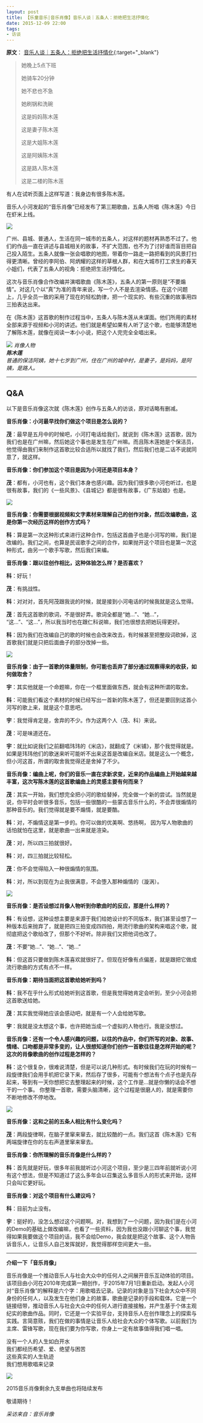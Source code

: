 ```yaml
---
layout: post
title: 【乐童音乐|音乐肖像】音乐人谈｜五条人：拒绝把生活抒情化
date: 2015-12-09 22:00
tags:
- 访谈
---
```

**原文**：
[音乐人谈｜五条人：拒绝把生活抒情化](https://mp.weixin.qq.com/s/Efn7fWVnG-aiUuZeB_XcTg){:target="_blank"}

> 她晚上5点下班
>
> 她骑车20分钟
>
> 她不悲也不急
>
> 她刷锅和洗碗
>
> 这是妈妈陈木莲
>
> 这是妻子陈木莲
>
> 这是大姐陈木莲
>
> 这是阿姨陈木莲
>
> 这是路人陈木莲
>
> 这是二楼的陈木莲

有人在试听页面上这样写道：我身边有很多陈木莲。

音乐人小河发起的“音乐肖像”已经发布了第三期歌曲，五条人所唱《陈木莲》今日在虾米上线。

![](http://mmbiz.qpic.cn/mmbiz/HtUUYxQgkynwt0OFEyZn5yj1ia2bA1PHwaU4Y6PTmicNS5AnvlKggyL0xJH2wFU9suGkMdTM0MAypzP1EOLGcCPQ/640?wx_fmt=jpeg&tp=webp&wxfrom=5&wx_lazy=1&wx_co=1)

广州、县城、普通人，生活在同一城市的五条人，对这样的题材再熟悉不过了。他们的作品一直在讲述与县城相关的故事，不扩大范围，也不为了讨好谁而盲目把自己投入陌生。五条人就像一张会唱歌的地图，带着你一路走一路把看到的风景打扫得更清晰。曾经的李阿伯、阿炳耀的这样的草根人群，和在大城市打工求生的春天小姐们，代表了五条人的视角：拒绝把生活抒情化。

这次与音乐肖像合作改编并演唱歌曲《陈木莲》，五条人的第一原则是“不要煽情”。对这几个以“真”为准的青年来说，写一个人不是去渲染情感。在这个问题上，几乎全员一致的采用了现在的轻松韵律，把一个现实的、有些沉重的故事用四三拍表达出来。

在《陈木莲》这首歌的制作过程当中，五条人与陈木莲从未谋面。他们所用的素材全部来源于视频和小河的讲述。他们就是希望如果有人听了这个歌，也能够清楚地了解陈木莲，就像在阅读一本小小说，把这个人完完全全唱出来。

![](http://mmbiz.qpic.cn/mmbiz/HtUUYxQgkynwt0OFEyZn5yj1ia2bA1PHw9Iggpmx8xCEmFgAMvCmdMfsf45gb8R3xT4Ycbn9X9gpLjnE146F05g/640?wx_fmt=jpeg&tp=webp&wxfrom=5&wx_lazy=1&wx_co=1)
*肖像人物  
**陈木莲**  
普通的保洁阿姨，她十七岁到广州，住在广州的城中村，是妻子，是妈妈，是阿姨，是路人。*

<hr class="stylis">

## Q&A

以下是音乐肖像这次就《陈木莲》创作与五条人的访谈，原对话略有删减。

**音乐肖像：小河最早找你们做这个项目是怎么说的？**

**茂**：最早是五月中的时候吧，小河打电话给我们，就说到《陈木莲》这首歌，因为我们也是在广州嘛，然后她这个事也是发生在广州嘛。而且陈木莲她是个保洁员，他觉得由我们来制作这首歌比较合适所以就找了我们，然后我们也是二话不说就同意了，就这样。

**音乐肖像：你们参加这个项目是因为小河还是项目本身？**

**茂**：都有，小河也有，这个我们本身也感兴趣。因为我们很多歌小河也听过，也是很有故事，我们的《一些风景》、《县城记》都是很有故事，《广东姑娘》也是。

![](http://mmbiz.qpic.cn/mmbiz/HtUUYxQgkynwt0OFEyZn5yj1ia2bA1PHwyfaiaYAlmsxTvKkaDCU3DTMEMwY3OxKdPrniaJeicxAHnRJjFOZxrYang/640?wx_fmt=jpeg&tp=webp&wxfrom=5&wx_lazy=1&wx_co=1)

**音乐肖像：你需要根据视频和文字素材来理解自己的创作对象，然后改编歌曲，这是你第一次经历这样的创作方式吗？**

**科**：算是第一次这种形式来进行这种合作，包括这首曲子也是小河写的嘛，我们是改编的。我们之间，也算是民谣歌手之间的合作，如果抛开这个项目也是第一次这种形式，由另一个歌手写歌，然后我们来编。

**音乐肖像：跟以往创作相比，这种体验怎么样？是否喜欢？**

**科**：好玩！

**茂**：有挑战性。

**科**：对对对，首先阿茂跟我说的时候，就是接到小河电话的时候我就是这么觉得。

**茂**：首先这首歌的歌词，不是很好弄。歌词全都是“她...”、“她...”， “这...”、“这...”，所以我当时也在跟仁科说嘛，我们也很想去把她玩得更好。

**科**：因为我们在改编自己的歌的时候也会改来改去，有时候甚至把整段词砍掉，这首歌我们就是只把后面曲子的部分改掉一些。

![](http://mmbiz.qpic.cn/mmbiz/HtUUYxQgkynwt0OFEyZn5yj1ia2bA1PHwrr3DtaqdDibFbxBcpl8jZrh16ZxdibU2NcbfESmboGkGdZxh8icHZ6oog/640?wx_fmt=jpeg&tp=webp&wxfrom=5&wx_lazy=1&wx_co=1)

**音乐肖像：由于一首歌的体量限制，你可能也丢弃了部分通过观察得来的收获，如何做取舍？**

**宇**：其实他就是一个命题嘛，你在一个框里面做东西，就会有这种所谓的取舍。

**科**：可能我们看这个素材的时候已经写出一首新的陈木莲了，但还是要回到这首小河写的歌上来，就是这个意思吧。

**宇**：我觉得肯定是，舍弃的不少。作为这两个人（茂、科）来说。

**茂**：可是味道还在。

**宇**：就比如说我们之前翻唱玮玮的《米店》，就翻成了《米铺》，那个我觉得就是。如果是玮玮他们的歌迷来听可能听不出来这首是改编自米店。就是这么一个概念，但小河这首，所谓的取舍我觉得还是舍掉了不少。

**音乐肖像：编曲上呢，你们的音乐一直在求新求变，近来的作品编曲上开始越来越丰富，这次写陈木莲的这首歌编曲上的灵感主要有何而来？**

**茂**：其实一开始，我们想完全把小河的歌给替掉，完全做一个新的尝试。当然就是说，你平时会听很多音乐，包括一些很酷的一些蒙古音乐什么的，不会弄很煽情的那种音乐的。我们觉得就是要不煽情，就是要酷。

**科**：对，不煽情这是第一步的。你可以做的优美啊、悠扬啊， 因为写人物歌曲的话怕就怕在这里，就是歌曲一出来就是渲染。

**茂**：对，所以四三拍就很好。

**科**：对，四三拍就比较轻松。

**茂**：你不会觉得陷入一种很煽情的氛围。

**科**：对，所以到现在为止我很满意，不会堕入那种煽情的（漩涡）。

![](http://mmbiz.qpic.cn/mmbiz/HtUUYxQgkynwt0OFEyZn5yj1ia2bA1PHwz0k7KMAmH8LZWNZVFlibg3I38fyjfMibQ0IycT7PyycG6ThCVSGWhRoQ/640?wx_fmt=jpeg&tp=webp&wxfrom=5&wx_lazy=1&wx_co=1)

**音乐肖像：是否设想过肖像人物听到你歌曲时的反应，那是什么样的？**

**科**：有设想，这种设想主要是来源于我们给她设计的不同版本，我们甚至设想了一种版本后来抛弃了，就是把四三拍变成四四拍，用流行歌曲的架构来唱这个歌，就彻底把这个歌给改了，但那个不好听。除非我们又把他词也改了。

**茂**：不要“她...”、“她...”、“她...”

**科**：但这首只要做到陈木莲喜欢就很好了。但现在好像有点偏差，就是跟把它做成流行歌曲的方式有点不一样。

**音乐肖像：期待当面把这首歌给她听到吗？**

**科**：我不在乎什么形式给她听到这首歌，但是我觉得她肯定会听到，至少小河会把这首歌送给她。

**茂**：其实我觉得她应该会感动吧，就是有一个人会给她写歌。  

**宇**：我就是没太想这个事，也许把她当成一个虚拟的人物也行。我是没想过。

**音乐肖像：还有一个令人感兴趣的问题，以往的作品中，你们所写的对象、故事、情绪、口吻都是非常多变的，让人很想知道你们创作一首歌往往是怎样开始的呢？这次的肖像歌曲的创作过程是怎样的？**

**科**：这个很复杂，很难说清楚，但是可以说几种形式。有时候我们在玩的时候有一段旋律我们会用手机把它录下来，然后存了很多，可能有个想法有个点子也是先存起来，等到有一天你想把它去整理起来的时候，这个工作是...就是你懒的话会不想干的一个事。 你整理一首歌，需要头脑清晰，这个过程是很磨人的，就是需要你不断地修改不停地改。

![](http://mmbiz.qpic.cn/mmbiz/HtUUYxQgkynwt0OFEyZn5yj1ia2bA1PHw67WmNicFpG9vJwXmseP4ryfS4znx8JcXPom6I5fn4U93wvPuknwczjg/640?wx_fmt=jpeg&tp=webp&wxfrom=5&wx_lazy=1&wx_co=1)

**音乐肖像：这和之前的五条人相比有什么变化吗？**

**茂**：两段旋律啊，在脑子里窜来窜去，就比较酷的一点。我们这首《陈木莲》它有两端旋律在你的左右声道里窜来窜去。

**音乐肖像：你所理解的音乐肖像是什么样的？**

**科**：首先就是好玩，很多年前我就听过小河这个项目，至少是三四年前就听说小河有这个想法，但是不知道过了这么多年会以召集这么多音乐人的形式来开始，这样只会叫它更好玩。

**音乐肖像：对这个项目有什么建议吗？**

**科**：目前为止没有。

**宇**：挺好的，没怎么想过这个问题啊。对，我想到了一个问题，因为我们是在小河的Demo的基础上做改编嘛，也看了一些资料，因为我也没跟小河聊这个事，我觉得如果我要做这个项目的话，我不会给Demo，我会就是把这个故事、这个人物告诉音乐人，让音乐人自己发挥就好，我觉得那样空间更大一些。

<hr class="stylish">

**介绍一下「音乐肖像」**

音乐肖像是一个推动音乐人与社会大众中的任何人之间展开音乐互动体验的项目。该项目由小河在2010年完成第一期创作，于2015年7月1日重新启动。发起人小河对“音乐肖像”的解释是六个字：用歌唱去记录。记录的对象是当下社会大众中不同身份的任何人，以及发生在他们身上的故事，歌曲是记录的手段和载体。它是一个链接纽带，推动音乐人与社会大众中的任何人进行直接接触，并产生基于个体主观纪实的歌曲作品。同时，它还是一个实验平台，支持音乐人在创作理念上的探索与实践。言简意赅，我们在做的事情是让音乐人给社会大众的个体写歌。以前我们为主席、雷锋写歌，现在我们要为你写歌，你身上一定有故事值得我们唱一唱。

没有一个人的人生如白开水  
我们都经历希望、爱、绝望与困苦  
这些真实的人生轨迹  
我们想用歌唱来记录


![](http://mmbiz.qpic.cn/mmbiz/HtUUYxQgkynwt0OFEyZn5yj1ia2bA1PHwJ0JicibLqdNMcO7hnVtqYTyJCiauvOriaQZgicJISle9dBhpIkxXXGSa9Cg/640?wx_fmt=jpeg&tp=webp&wxfrom=5&wx_lazy=1&wx_co=1)

2015音乐肖像剩余九支单曲也将陆续发布

敬请期待！

*采访来自：音乐肖像*
